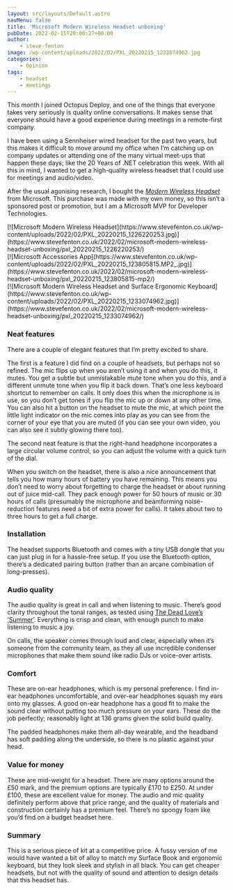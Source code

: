 ```yaml
---
layout: src/layouts/Default.astro
navMenu: false
title: 'Microsoft Modern Wireless Headset unboxing'
pubDate: 2022-02-15T20:00:27+00:00
author:
    - steve-fenton
image: /wp-content/uploads/2022/02/PXL_20220215_1233074962.jpg
categories:
    - Opinion
tags:
    - headset
    - meetings
---
```


This month I joined Octopus Deploy, and one of the things that everyone takes very seriously is quality online conversations. It makes sense that everyone should have a good experience during meetings in a remote-first company.

I have been using a Sennheiser wired headset for the past two years, but this makes it difficult to move around my office when I’m catching up on company updates or attending one of the many virtual meet-ups that happen these days; like the 20 Years of .NET celebration this week. With all this in mind, I wanted to get a high-quality wireless headset that I could use for meetings and audio/video.

After the usual agonising research, I bought the *[Modern Wireless Headset](https://www.microsoft.com/en-gb/d/microsoft-modern-wireless-headset/8wn49139qkjf)* from Microsoft. This purchase was made with my own money, so this isn’t a sponsored post or promotion, but I am a Microsoft MVP for Developer Technologies.

<div class="simple-grid"><div>[![Microsoft Modern Wireless Headset](https://www.stevefenton.co.uk/wp-content/uploads/2022/02/PXL_20220215_1226220253.jpg)](https://www.stevefenton.co.uk/2022/02/microsoft-modern-wireless-headset-unboxing/pxl_20220215_1226220253/)</div><div>[![Microsoft Accessories App](https://www.stevefenton.co.uk/wp-content/uploads/2022/02/PXL_20220215_123805815.MP2_.jpg)](https://www.stevefenton.co.uk/2022/02/microsoft-modern-wireless-headset-unboxing/pxl_20220215_123805815-mp2/)</div></div>[![Microsoft Modern Wireless Headset and Surface Ergonomic Keyboard](https://www.stevefenton.co.uk/wp-content/uploads/2022/02/PXL_20220215_1233074962.jpg)](https://www.stevefenton.co.uk/2022/02/microsoft-modern-wireless-headset-unboxing/pxl_20220215_1233074962/)

### Neat features

There are a couple of elegant features that I’m pretty excited to share.

The first is a feature I did find on a couple of headsets, but perhaps not so refined. The mic flips up when you aren’t using it and when you do this, it mutes. You get a subtle but unmistakable mute tone when you do this, and a different unmute tone when you flip it back down. That’s one less keyboard shortcut to remember on calls. It only does this when the microphone is in use, so you don’t get tones if you flip the mic up or down at any other time. You can also hit a button on the headset to mute the mic, at which point the little light indicator on the mic comes into play as you can see from the corner of your eye that you are muted (if you can see your own video, you can also see it subtly glowing there too).

The second neat feature is that the right-hand headphone incorporates a large circular volume control, so you can adjust the volume with a quick turn of the dial.

When you switch on the headset, there is also a nice announcement that tells you how many hours of battery you have remaining. This means you don’t need to worry about forgetting to charge the headset or about running out of juice mid-call. They pack enough power for 50 hours of music or 30 hours of calls (presumably the microphone and beamforming noise-reduction features need a bit of extra power for calls). It takes about two to three hours to get a full charge.

### Installation

The headset supports Bluetooth and comes with a tiny USB dongle that you can just plug in for a hassle-free setup. If you use the Bluetooth option, there’s a dedicated pairing button (rather than an arcane combination of long-presses).

### Audio quality

The audio quality is great in call and when listening to music. There’s good clarity throughout the tonal ranges, as tested using [The Dead Love’s ‘Summer’](https://youtu.be/_c45icLGUfc). Everything is crisp and clean, with enough punch to make listening to music a joy.

On calls, the speaker comes through loud and clear, especially when it’s someone from the community team, as they all use incredible condenser microphones that make them sound like radio DJs or voice-over artists.

### Comfort

These are on-ear headphones, which is my personal preference. I find in-ear headphones uncomfortable, and over-ear headphones squash my ears onto my glasses. A good on-ear headphone has a good fit to make the sound clear without putting too much pressure on your ears. These do the job perfectly; reasonably light at 136 grams given the solid build quality.

The padded headphones make them all-day wearable, and the headband has soft padding along the underside, so there is no plastic against your head.

### Value for money

These are mid-weight for a headset. There are many options around the £50 mark, and the premium options are typically £170 to £250. At under £100, these are excellent value for money. The audio and mic quality definitely perform above that price range, and the quality of materials and construction certainly has a premium feel. There’s no spongy foam like you’d find on a budget headset here.

### Summary

This is a serious piece of kit at a competitive price. A fussy version of me would have wanted a bit of alloy to match my Surface Book and ergonomic keyboard, but they look sleek and stylish in all black. You can get cheaper headsets, but not with the quality of sound and attention to design details that this headset has.